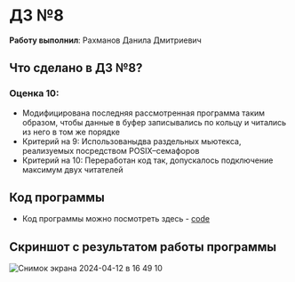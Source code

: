 # ДЗ №8

__Работу выполнил__: Рахманов Данила Дмитриевич

## Что сделано в ДЗ №8?

### Оценка 10:
- Модифицирована последняя рассмотренная программа таким образом, чтобы данные в буфер записывались по кольцу и читались из него в том же порядке
- Критерий на 9: Использованыдва раздельных мьютекса, реализуемых посредством POSIX–семафоров
- Критерий на 10: Переработан код так, допускалось подключение максимум двух читателей

## Код программы
- Код программы можно посмотреть здесь - [code](../)

## Скриншот с результатом работы программы
![Снимок экрана 2024-04-12 в 16 49 10](https://github.com/flowykk/operating-sys-hse/assets/71427624/929db1b1-8800-40a2-b1cd-ae75dd93f743)
